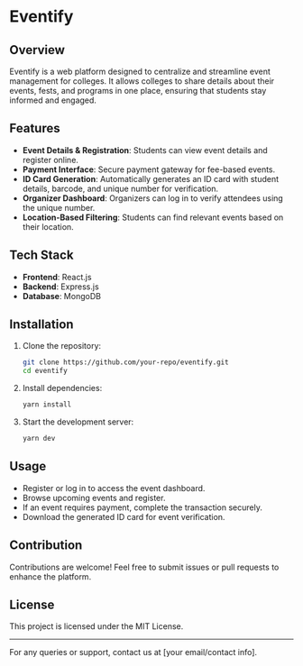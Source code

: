 # Eventify

## Overview
Eventify is a web platform designed to centralize and streamline event management for colleges. It allows colleges to share details about their events, fests, and programs in one place, ensuring that students stay informed and engaged.

## Features
- **Event Details & Registration**: Students can view event details and register online.
- **Payment Interface**: Secure payment gateway for fee-based events.
- **ID Card Generation**: Automatically generates an ID card with student details, barcode, and unique number for verification.
- **Organizer Dashboard**: Organizers can log in to verify attendees using the unique number.
- **Location-Based Filtering**: Students can find relevant events based on their location.

## Tech Stack
- **Frontend**: React.js
- **Backend**: Express.js
- **Database**: MongoDB

## Installation
1. Clone the repository:
   ```sh
   git clone https://github.com/your-repo/eventify.git
   cd eventify
   ```
2. Install dependencies:
   ```sh
   yarn install
   ```
3. Start the development server:
   ```sh
   yarn dev
   ```

## Usage
- Register or log in to access the event dashboard.
- Browse upcoming events and register.
- If an event requires payment, complete the transaction securely.
- Download the generated ID card for event verification.

## Contribution
Contributions are welcome! Feel free to submit issues or pull requests to enhance the platform.

## License
This project is licensed under the MIT License.

---
For any queries or support, contact us at [your email/contact info].

